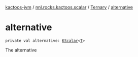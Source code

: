 [kactoos-jvm](../../index.md) / [nnl.rocks.kactoos.scalar](../index.md) / [Ternary](index.md) / [alternative](./alternative.md)

# alternative

`private val alternative: `[`KScalar`](../../nnl.rocks.kactoos/-k-scalar.md)`<`[`T`](index.md#T)`>`

The alternative

